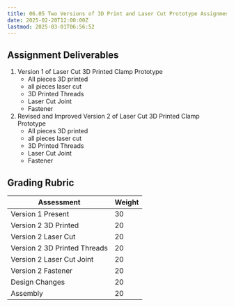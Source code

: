 ```yaml
---
title: 06.05 Two Versions of 3D Print and Laser Cut Prototype Assignment
date: 2025-02-20T12:00:00Z
lastmod: 2025-03-01T06:56:52
---
```


## Assignment Deliverables

1. Version 1 of Laser Cut 3D Printed Clamp Prototype
   - All pieces 3D printed
   - all pieces laser cut
   - 3D Printed Threads
   - Laser Cut Joint
   - Fastener
2. Revised and Improved Version 2 of Laser Cut 3D Printed Clamp Prototype
   - All pieces 3D printed
   - all pieces laser cut
   - 3D Printed Threads
   - Laser Cut Joint
   - Fastener

## Grading Rubric

<div class="responsive-table-markdown">

| Assessment                   | Weight |
| ---------------------------- | ------ |
| Version 1 Present            | 30     |
| Version 2 3D Printed         | 20     |
| Version 2 Laser Cut          | 20     |
| Version 2 3D Printed Threads | 20     |
| Version 2 Laser Cut Joint    | 20     |
| Version 2 Fastener           | 20     |
| Design Changes               | 20     |
| Assembly                     | 20     |

</div>
